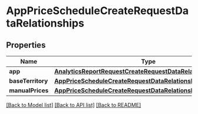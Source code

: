 # AppPriceScheduleCreateRequestDataRelationships

## Properties
Name | Type | Description | Notes
------------ | ------------- | ------------- | -------------
**app** | [**AnalyticsReportRequestCreateRequestDataRelationshipsApp**](AnalyticsReportRequestCreateRequestDataRelationshipsApp.md) |  | 
**baseTerritory** | [**AppPriceScheduleCreateRequestDataRelationshipsBaseTerritory**](AppPriceScheduleCreateRequestDataRelationshipsBaseTerritory.md) |  | 
**manualPrices** | [**AppPriceScheduleCreateRequestDataRelationshipsManualPrices**](AppPriceScheduleCreateRequestDataRelationshipsManualPrices.md) |  | 

[[Back to Model list]](../README.md#documentation-for-models) [[Back to API list]](../README.md#documentation-for-api-endpoints) [[Back to README]](../README.md)


